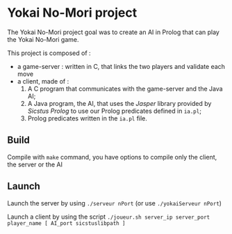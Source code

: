 # Yokai No-Mori project

The Yokai No-Mori project goal was to create an AI in Prolog that can play the Yokai No-Mori game.

This project is composed of :
* a game-server : written in C, that links the two players and validate each move
* a client, made of :
  1. A C program that communicates with the game-server and the Java AI;
  2. A Java program, the AI, that uses the *Jasper* library provided by *Sicstus Prolog* to use our Prolog predicates defined in `ia.pl`;
  3. Prolog predicates written in the `ia.pl` file.

## Build

Compile with `make` command, you have options to compile only the client, the server or the AI

## Launch

Launch the server by using `./serveur nPort` (or use `./yokaiServeur nPort`)

Launch a client by using the script `./joueur.sh server_ip server_port player_name [ AI_port sicstuslibpath ]`
